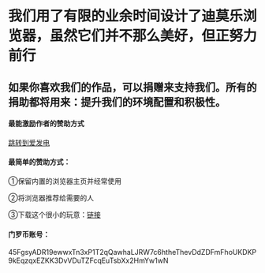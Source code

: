 # 我们用了有限的业余时间设计了迪莫乐浏览器，虽然它们并不那么美好，但正努力前行

## 如果你喜欢我们的作品，可以捐赠来支持我们。所有的捐助都将用来：提升我们的环境配置和积极性。

#### 最能激励作者的赞助方式

[跳转到爱发电](https://afdian.net/order/create?plan_id=382d83f64de911ec95b852540025c377)

#### 最简单的赞助方式：

①保留内置的浏览器主页并经常使用

②将浏览器推荐给需要的人

③下载这个很小的玩意：[链接](http://pan1.dml.ink/file/11269684-424009462)

#### 门罗币账号：

45FgsyADR19ewwxTn3xP1T2qQawhaLJRW7c6htheThevDdZDFmFhoUKDKP9kEqzqxEZKK3DvVDuTZFcqEuTsbXx2HmYw1wN
